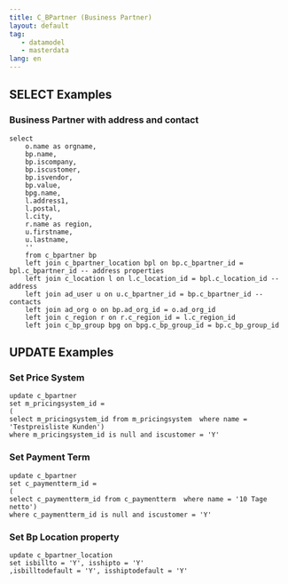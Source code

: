 ```yaml
---
title: C_BPartner (Business Partner)
layout: default
tag: 
   - datamodel
   - masterdata
lang: en
---
```


## SELECT Examples

### Business Partner with address and contact
```
select
	o.name as orgname,
	bp.name,
	bp.iscompany,
	bp.iscustomer,
	bp.isvendor,
	bp.value,
  	bpg.name,
	l.address1,
	l.postal,
	l.city,
	r.name as region,
	u.firstname,
	u.lastname,
	''
	from c_bpartner bp
	left join c_bpartner_location bpl on bp.c_bpartner_id = bpl.c_bpartner_id -- address properties
	left join c_location l on l.c_location_id = bpl.c_location_id -- address
	left join ad_user u on u.c_bpartner_id = bp.c_bpartner_id -- contacts
	left join ad_org o on bp.ad_org_id = o.ad_org_id
  	left join c_region r on r.c_region_id = l.c_region_id
  	left join c_bp_group bpg on bpg.c_bp_group_id = bp.c_bp_group_id
```


## UPDATE Examples

### Set Price System

```
update c_bpartner
set m_pricingsystem_id =
(
select m_pricingsystem_id from m_pricingsystem  where name = 'Testpreisliste Kunden')
where m_pricingsystem_id is null and iscustomer = 'Y'
```

### Set Payment Term

```
update c_bpartner
set c_paymentterm_id =
(
select c_paymentterm_id from c_paymentterm  where name = '10 Tage netto')
where c_paymentterm_id is null and iscustomer = 'Y'
```

### Set Bp Location property

```
update c_bpartner_location
set isbillto = 'Y', isshipto = 'Y'
,isbilltodefault = 'Y', isshiptodefault = 'Y'
```
